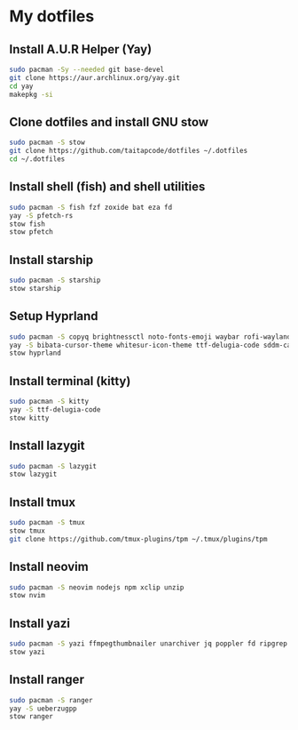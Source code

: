 # My dotfiles

## Install A.U.R Helper (Yay)

```bash
sudo pacman -Sy --needed git base-devel
git clone https://aur.archlinux.org/yay.git
cd yay
makepkg -si
```

## Clone dotfiles and install GNU stow

```bash
sudo pacman -S stow
git clone https://github.com/taitapcode/dotfiles ~/.dotfiles
cd ~/.dotfiles
```

## Install shell (fish) and shell utilities

```bash
sudo pacman -S fish fzf zoxide bat eza fd
yay -S pfetch-rs
stow fish
stow pfetch
```

## Install starship

```bash
sudo pacman -S starship
stow starship
```

## Setup Hyprland

```bash
sudo pacman -S copyq brightnessctl noto-fonts-emoji waybar rofi-wayland bluez blueman xdg-desktop-portal-hyprland wpaperd ttf-jetbrains-mono-nerd
yay -S bibata-cursor-theme whitesur-icon-theme ttf-delugia-code sddm-catppuccin-git swaylock-effects wlogout dracula-gtk-theme
stow hyprland
```

## Install terminal (kitty)

```bash
sudo pacman -S kitty
yay -S ttf-delugia-code
stow kitty
```

## Install lazygit

```bash
sudo pacman -S lazygit
stow lazygit
```

## Install tmux

```bash
sudo pacman -S tmux
stow tmux
git clone https://github.com/tmux-plugins/tpm ~/.tmux/plugins/tpm
```

## Install neovim

```bash
sudo pacman -S neovim nodejs npm xclip unzip
stow nvim
```

## Install yazi

```bash
sudo pacman -S yazi ffmpegthumbnailer unarchiver jq poppler fd ripgrep fzf zoxide
stow yazi
```

## Install ranger

```bash
sudo pacman -S ranger
yay -S ueberzugpp
stow ranger
```
